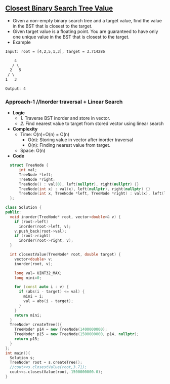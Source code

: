 ## [Closest Binary Search Tree Value](https://leetcode.com/problems/closest-binary-search-tree-value/)
- Given a non-empty binary search tree and a target value, find the value in the BST that is closest to the target.
- Given target value is a floating point. You are guaranteed to have only one unique value in the BST that is closest to the target.
- Example
```html
Input: root = [4,2,5,1,3], target = 3.714286

    4
   / \
  2   5
 / \
1   3

Output: 4
```

### Approach-1  //Inorder traversal + Linear Search
- **Logic**
  - *1.* Traverse BST inorder and store in vector.
  - *2.* Find nearest value to target from stored vector using linear search
- **Complexity**
  - Time: O(n)+O(n) = O(n)
    - O(n): Storing value in vector after inorder traversal
    - O(n): Finding nearest value from target.
  - Space: O(n)
- **Code**
```c++
  struct TreeNode {
      int val;
      TreeNode *left;
      TreeNode *right;
      TreeNode() : val(0), left(nullptr), right(nullptr) {}
      TreeNode(int x) : val(x), left(nullptr), right(nullptr) {}
      TreeNode(int x, TreeNode *left, TreeNode *right) : val(x), left(left), right(right) {}
  };

class Solution {
public:
  void inorder(TreeNode* root, vector<double>& v) {
    if (root->left)
      inorder(root->left, v);
    v.push_back(root->val);
    if (root->right)
      inorder(root->right, v);
  }

  int closestValue(TreeNode* root, double target) {
    vector<double> v;
    inorder(root, v);

    long val= UINT32_MAX;
    long mini=0;

    for (const auto i : v) {
      if (abs(i - target) <= val) {
        mini = i;
        val = abs(i - target);
      }
    }
    return mini;
  }
  TreeNode* createTree(){
    TreeNode* p14 = new TreeNode(1400000000);
    TreeNode* p15 = new TreeNode(1500000000, p14, nullptr);
    return p15;
  }
};
int main(){
  Solution s;
  TreeNode* root = s.createTree();
  //cout<<s.closestValue(root,3.71);
  cout<<s.closestValue(root,-1500000000.0);
}  
```
